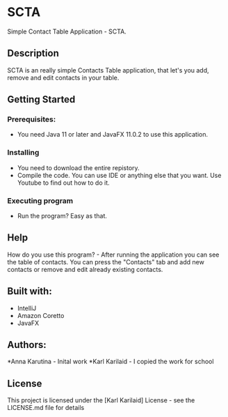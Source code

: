 # SCTA

Simple Contact Table Application - SCTA.

## Description

SCTA is an really simple Contacts Table application, that let's you add, remove and edit contacts in your table.

## Getting Started

### Prerequisites:

* You need Java 11 or later and JavaFX 11.0.2 to use this application.

### Installing

* You need to download the entire repistory.
* Compile the code. You can use IDE or anything else that you want. Use Youtube to find out how to do it.

### Executing program

* Run the program? Easy as that.

## Help

How do you use this program? - After running the application you can see the table of contacts. You can press the "Contacts" tab and add new contacts or remove and edit already existing contacts.

## Built with:

* IntelliJ
* Amazon Coretto
* JavaFX

## Authors:

*Anna Karutina - Inital work
*Karl Karilaid - I copied the work for school

## License

This project is licensed under the [Karl Karilaid] License - see the LICENSE.md file for details

